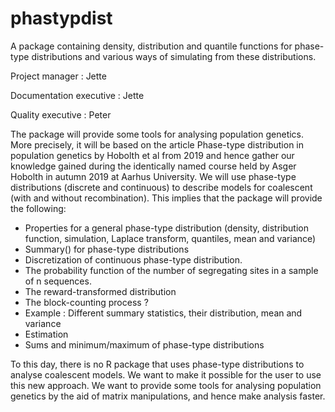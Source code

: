# phastypdist
A package containing density, distribution and quantile functions for phase-type distributions and various ways of simulating from these distributions.

Project manager : Jette   

Documentation executive : Jette

Quality executive : Peter


The package will provide some tools for analysing population genetics. More precisely, it will be based on the article Phase-type distribution in population genetics by Hobolth et al from 2019 and hence gather our knowledge gained during the identically named course held by Asger Hobolth in autumn 2019 at Aarhus University. 
We will use phase-type distributions (discrete and continuous) to describe models for coalescent (with and without recombination). This implies that the package will provide the following:

- Properties for a general phase-type distribution (density, distribution function, simulation, Laplace transform, quantiles, mean and variance)
- Summary() for phase-type distributions
- Discretization of continuous phase-type distribution.
- The probability function of the number of segregating sites in a sample of n sequences.
- The reward-transformed distribution
- The block-counting process ? 
- Example : Different summary statistics, their distribution, mean and variance 
- Estimation
- Sums and minimum/maximum of phase-type distributions 

To this day, there is no R package that uses phase-type distributions to analyse coalescent models. We want to make it possible for the user to use this new approach. We want to provide some tools for analysing population genetics by the aid of matrix manipulations, and hence make analysis faster. 
